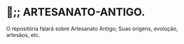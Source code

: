# 🏺;; ARTESANATO-ANTIGO.
O repositória falará sobre Artesanato Antigo; Suas origens, evolução, artesãos, etc.
